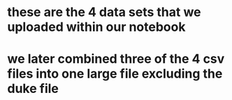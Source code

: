 # these are the 4 data sets that we uploaded within our notebook

# we later combined three of the 4 csv files into one large file excluding the duke file
